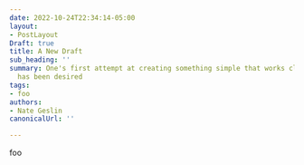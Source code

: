 ```yaml
---
date: 2022-10-24T22:34:14-05:00
layout:
- PostLayout
Draft: true
title: A New Draft
sub_heading: ''
summary: One's first attempt at creating something simple that works close to what
  has been desired
tags:
- foo
authors:
- Nate Geslin
canonicalUrl: ''

---
```

foo